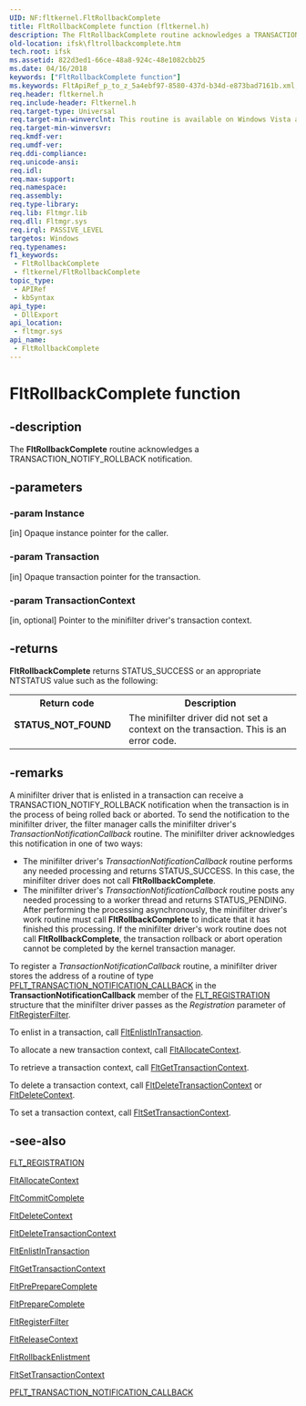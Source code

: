 ```yaml
---
UID: NF:fltkernel.FltRollbackComplete
title: FltRollbackComplete function (fltkernel.h)
description: The FltRollbackComplete routine acknowledges a TRANSACTION_NOTIFY_ROLLBACK notification.
old-location: ifsk\fltrollbackcomplete.htm
tech.root: ifsk
ms.assetid: 822d3ed1-66ce-48a8-924c-48e1082cbb25
ms.date: 04/16/2018
keywords: ["FltRollbackComplete function"]
ms.keywords: FltApiRef_p_to_z_5a4ebf97-8580-437d-b34d-e873bad7161b.xml, FltRollbackComplete, FltRollbackComplete routine [Installable File System Drivers], fltkernel/FltRollbackComplete, ifsk.fltrollbackcomplete
req.header: fltkernel.h
req.include-header: Fltkernel.h
req.target-type: Universal
req.target-min-winverclnt: This routine is available on Windows Vista and later.
req.target-min-winversvr: 
req.kmdf-ver: 
req.umdf-ver: 
req.ddi-compliance: 
req.unicode-ansi: 
req.idl: 
req.max-support: 
req.namespace: 
req.assembly: 
req.type-library: 
req.lib: Fltmgr.lib
req.dll: Fltmgr.sys
req.irql: PASSIVE_LEVEL
targetos: Windows
req.typenames: 
f1_keywords:
 - FltRollbackComplete
 - fltkernel/FltRollbackComplete
topic_type:
 - APIRef
 - kbSyntax
api_type:
 - DllExport
api_location:
 - fltmgr.sys
api_name:
 - FltRollbackComplete
---
```


# FltRollbackComplete function


## -description

The <b>FltRollbackComplete</b> routine acknowledges a TRANSACTION_NOTIFY_ROLLBACK notification.

## -parameters

### -param Instance 

[in]
Opaque instance pointer for the caller.

### -param Transaction 

[in]
Opaque transaction pointer for the transaction.

### -param TransactionContext 

[in, optional]
Pointer to the minifilter driver's transaction context.

## -returns

<b>FltRollbackComplete</b> returns STATUS_SUCCESS or an appropriate NTSTATUS value such as the following: 

<table>
<tr>
<th>Return code</th>
<th>Description</th>
</tr>
<tr>
<td width="40%">
<dl>
<dt><b>STATUS_NOT_FOUND</b></dt>
</dl>
</td>
<td width="60%">
The minifilter driver did not set a context on the transaction. This is an error code. 

</td>
</tr>
</table>

## -remarks

A minifilter driver that is enlisted in a transaction can receive a TRANSACTION_NOTIFY_ROLLBACK notification when the transaction is in the process of being rolled back or aborted. To send the notification to the minifilter driver, the filter manager calls the minifilter driver's <i>TransactionNotificationCallback</i> routine. The minifilter driver acknowledges this notification in one of two ways: 

<ul>
<li>
The minifilter driver's <i>TransactionNotificationCallback</i> routine performs any needed processing and returns STATUS_SUCCESS. In this case, the minifilter driver does not call <b>FltRollbackComplete</b>. 

</li>
<li>
The minifilter driver's <i>TransactionNotificationCallback</i> routine posts any needed processing to a worker thread and returns STATUS_PENDING. After performing the processing asynchronously, the minifilter driver's work routine must call <b>FltRollbackComplete</b> to indicate that it has finished this processing. If the minifilter driver's work routine does not call <b>FltRollbackComplete</b>, the transaction rollback or abort operation cannot be completed by the kernel transaction manager. 

</li>
</ul>
To register a <i>TransactionNotificationCallback</i> routine, a minifilter driver stores the address of a routine of type <a href="https://docs.microsoft.com/windows-hardware/drivers/ddi/fltkernel/nc-fltkernel-pflt_transaction_notification_callback">PFLT_TRANSACTION_NOTIFICATION_CALLBACK</a> in the <b>TransactionNotificationCallback</b> member of the <a href="https://docs.microsoft.com/windows-hardware/drivers/ddi/fltkernel/ns-fltkernel-_flt_registration">FLT_REGISTRATION</a> structure that the minifilter driver passes as the <i>Registration</i> parameter of <a href="https://docs.microsoft.com/windows-hardware/drivers/ddi/fltkernel/nf-fltkernel-fltregisterfilter">FltRegisterFilter</a>. 

To enlist in a transaction, call <a href="https://docs.microsoft.com/windows-hardware/drivers/ddi/fltkernel/nf-fltkernel-fltenlistintransaction">FltEnlistInTransaction</a>. 

To allocate a new transaction context, call <a href="https://docs.microsoft.com/windows-hardware/drivers/ddi/fltkernel/nf-fltkernel-fltallocatecontext">FltAllocateContext</a>. 

To retrieve a transaction context, call <a href="https://docs.microsoft.com/windows-hardware/drivers/ddi/fltkernel/nf-fltkernel-fltgettransactioncontext">FltGetTransactionContext</a>. 

To delete a transaction context, call <a href="https://docs.microsoft.com/windows-hardware/drivers/ddi/fltkernel/nf-fltkernel-fltdeletetransactioncontext">FltDeleteTransactionContext</a> or <a href="https://docs.microsoft.com/windows-hardware/drivers/ddi/fltkernel/nf-fltkernel-fltdeletecontext">FltDeleteContext</a>. 

To set a transaction context, call <a href="https://docs.microsoft.com/windows-hardware/drivers/ddi/fltkernel/nf-fltkernel-fltsettransactioncontext">FltSetTransactionContext</a>.

## -see-also

<a href="https://docs.microsoft.com/windows-hardware/drivers/ddi/fltkernel/ns-fltkernel-_flt_registration">FLT_REGISTRATION</a>



<a href="https://docs.microsoft.com/windows-hardware/drivers/ddi/fltkernel/nf-fltkernel-fltallocatecontext">FltAllocateContext</a>



<a href="https://docs.microsoft.com/windows-hardware/drivers/ddi/fltkernel/nf-fltkernel-fltcommitcomplete">FltCommitComplete</a>



<a href="https://docs.microsoft.com/windows-hardware/drivers/ddi/fltkernel/nf-fltkernel-fltdeletecontext">FltDeleteContext</a>



<a href="https://docs.microsoft.com/windows-hardware/drivers/ddi/fltkernel/nf-fltkernel-fltdeletetransactioncontext">FltDeleteTransactionContext</a>



<a href="https://docs.microsoft.com/windows-hardware/drivers/ddi/fltkernel/nf-fltkernel-fltenlistintransaction">FltEnlistInTransaction</a>



<a href="https://docs.microsoft.com/windows-hardware/drivers/ddi/fltkernel/nf-fltkernel-fltgettransactioncontext">FltGetTransactionContext</a>



<a href="https://docs.microsoft.com/windows-hardware/drivers/ddi/fltkernel/nf-fltkernel-fltprepreparecomplete">FltPrePrepareComplete</a>



<a href="https://docs.microsoft.com/windows-hardware/drivers/ddi/fltkernel/nf-fltkernel-fltpreparecomplete">FltPrepareComplete</a>



<a href="https://docs.microsoft.com/windows-hardware/drivers/ddi/fltkernel/nf-fltkernel-fltregisterfilter">FltRegisterFilter</a>



<a href="https://docs.microsoft.com/windows-hardware/drivers/ddi/fltkernel/nf-fltkernel-fltreleasecontext">FltReleaseContext</a>



<a href="https://docs.microsoft.com/windows-hardware/drivers/ddi/fltkernel/nf-fltkernel-fltrollbackenlistment">FltRollbackEnlistment</a>



<a href="https://docs.microsoft.com/windows-hardware/drivers/ddi/fltkernel/nf-fltkernel-fltsettransactioncontext">FltSetTransactionContext</a>



<a href="https://docs.microsoft.com/windows-hardware/drivers/ddi/fltkernel/nc-fltkernel-pflt_transaction_notification_callback">PFLT_TRANSACTION_NOTIFICATION_CALLBACK</a>


